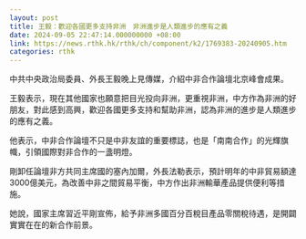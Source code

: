 ```yaml
---
layout: post
title: 王毅：歡迎各國更多支持非洲　非洲進步是人類進步的應有之義
date: 2024-09-05 22:47:14.000000000 +08:00
link: https://news.rthk.hk/rthk/ch/component/k2/1769383-20240905.htm
categories: rthk
---
```


中共中央政治局委員、外長王毅晚上見傳媒，介紹中非合作論壇北京峰會成果。

王毅表示，現在其他國家也願意把目光投向非洲，更重視非洲，中方作為非洲的好朋友，對此感到高興，歡迎各國更多支持和幫助非洲，認為非洲的進步是人類進步的應有之義。

他表示，中非合作論壇不只是中非友誼的重要標誌，也是「南南合作」的光輝旗幟，引領國際對非合作的一盞明燈。

剛卸任論壇非方共同主席國的塞內加爾，外長法勒表示，預計明年的中非貿易額達3000億美元，為改善中非之間貿易平衡，中方作出非洲輸華產品提供便利等措施。

她說，國家主席習近平剛宣佈，給予非洲多國百分百稅目產品零關稅待遇，是開闢實實在在的新合作前景。
